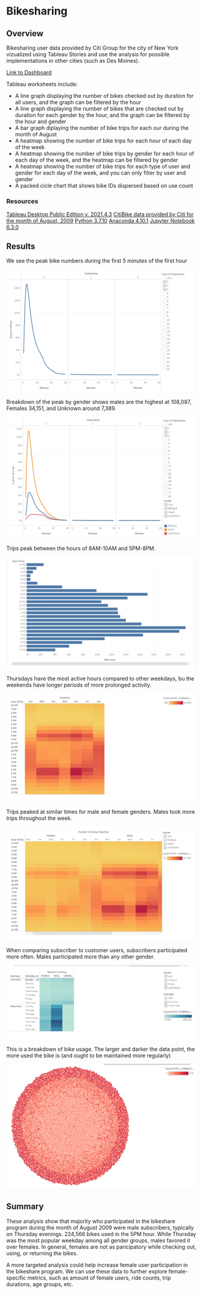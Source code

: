 # Bikesharing

## Overview

Bikesharing user data provided by Citi Group for the city of New York vizualized using Tableau Stories and use the analysis for possible implementations in other cities (such as Des Moines). 

[Link to Dashboard](https://public.tableau.com/views/CitiBikeChallenge_16435815931090/NYCCitiBike?:language=en-US&:display_count=n&:origin=viz_share_link)

Tableau worksheets include:

- A line graph displaying the number of bikes checked out by duration for all users, and the graph can be filtered by the hour
- A line graph displaying the number of bikes that are checked out by duration for each gender by the hour, and the graph can be filtered by the hour and gender
- A bar graph diplaying the number of bike trips for each our during the month of August
- A heatmap showing the number of bike trips for each hour of each day of the week 
- A heatmap showing the number of bike trips by gender for each hour of each day of the week, and the heatmap can be filtered by gender 
- A heatmap showing the number of bike trips for each type of user and gender for each day of the week, and you can only filter by user and gender
- A packed cicle chart that shows bike IDs dispersed based on use count

### Resources

[Tableau Desktop Public Edition v. 2021.4.3](https://www.tableau.com/support?build=20214.22.0108.1039&edition=public&lang=en-us&platform=windows&version=2021.4)
[CitiBike data provided by Citi for the month of August, 2009](https://ride.citibikenyc.com/system-data)
[Python 3.7.10](https://docs.python.org/3.7/)
[Anaconda 4.10.1](https://docs.conda.io/projects/conda/en/latest/glossary.html#conda-environment)
[Jupyter Notebook 6.3.0](https://jupyter-notebook.readthedocs.io/en/stable/index.html)

## Results

We see the peak bike numbers during the first 5 minutes of the first hour

![plot1](Resources/graph1.png)

Breakdown of the peak by gender shows males are the highest at 108,087, Females 34,151, and Unknown around 7,389.

![plot2](Resources/graph2.png)

Trips peak between the hours of 8AM-10AM and 5PM-8PM.

![plot3](Resources/graph3.png)

Thursdays have the most active hours compared to other weekdays, bu the weekends have longer periods of more prolonged activity. 

![plot4](Resources/graph4.png)

Trips peaked at similar times for male and female genders. Males took more trips throughout the week.

![plot5](Resources/graph5.png)

When comparing subscriber to customer users, subscribers participated more often. Males participated more than any other gender. 

![plot6](Resources/graph6.png)

This is a breakdown of bike usage. The larger and darker the data point, the more used the bike is (and ought to be maintained more regularly)

![plot7](Resources/graph7.png)

## Summary 

These analysis show that majority who participated in the bikeshare program during the month of August 2009 were male subscribers, typically on Thursday evenings. 224,566 bikes used in the 5PM hour.  While Thursday was the most popular weekday among all gender groups, males favored it over females. In general, females are not as paricipatory while checking out, using, or returning the bikes.

A more targeted analysis could help increase female user participation in the bikeshare program. We can use these data to further explore female-specific metrics, such as amount of female users, ride counts, trip durations, age groups, etc.   
